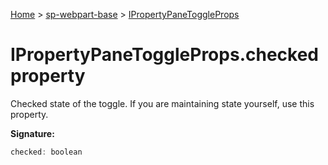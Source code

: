 <!-- docId=sp-webpart-base.ipropertypanetoggleprops.checked -->

[Home](./index.md) &gt; [sp-webpart-base](./sp-webpart-base.md) &gt; [IPropertyPaneToggleProps](./sp-webpart-base.ipropertypanetoggleprops.md)

# IPropertyPaneToggleProps.checked property

Checked state of the toggle. If you are maintaining state yourself, use this property.

**Signature:**
```javascript
checked: boolean
```
